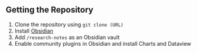## Getting the Repository

1. Clone the repository using `git clone (URL)`
2. Install [Obsidian](https://obsidian.md)
3. Add `/research-notes` as an Obsidian vault
4. Enable community plugins in Obsidian and install Charts and Dataview
